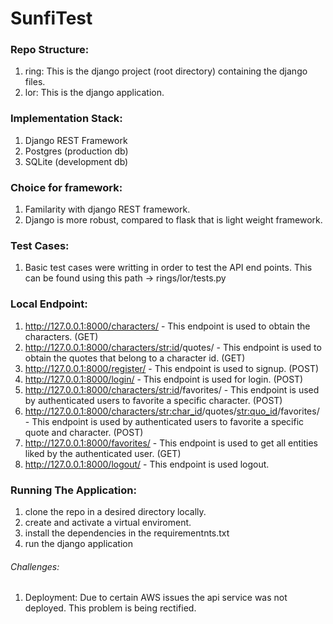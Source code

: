 # SunfiTest


### Repo Structure:
1) ring: This is the django project (root directory) containing the django files.
2) lor: This is the django application.


### Implementation Stack:
1) Django REST Framework
2) Postgres (production db)
3) SQLite (development db)

### Choice for framework:
1) Familarity with django REST framework.
2) Django is more robust, compared to flask that is light weight framework.

### Test Cases:
1) Basic test cases were writting in order to test the API end points. This can be found using this path ->  rings/lor/tests.py

### Local Endpoint:

1) http://127.0.0.1:8000/characters/ - This endpoint is used to obtain the characters. (GET)
2) http://127.0.0.1:8000/characters/<str:id>/quotes/ -  This endpoint is used to obtain the quotes that belong to a character id. (GET)
3) http://127.0.0.1:8000/register/ - This endpoint is used to signup. (POST)
4) http://127.0.0.1:8000/login/ -  This endpoint is used for login. (POST)
5) http://127.0.0.1:8000/characters/<str:id>/favorites/ - This endpoint is used by authenticated users to favorite a specific character. (POST)
6) http://127.0.0.1:8000/characters/<str:char_id>/quotes/<str:quo_id>/favorites/ -  This endpoint is used by authenticated users to favorite a specific quote and character.     (POST)
7) http://127.0.0.1:8000/favorites/ - This endpoint is used to get all entities liked by the authenticated user. (GET)
8) http://127.0.0.1:8000/logout/ - This endpoint is used logout.


### Running The Application:
1) clone the repo in a desired directory locally.
2) create and activate a virtual enviroment.
3) install the dependencies in the requirementnts.txt
4) run the django application


###### Challenges:
1) Deployment: Due to certain AWS issues the api service was not deployed. This problem is being rectified.





